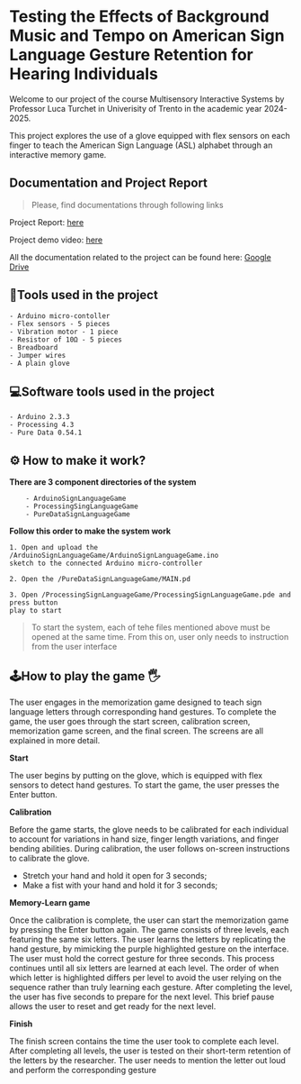 # Testing the Effects of Background Music and Tempo on American Sign Language Gesture Retention for Hearing Individuals

Welcome to our project of the course Multisensory Interactive Systems by Professor Luca Turchet in Univerisity of Trento in the academic year 2024-2025.

This project explores the use of a glove equipped with flex sensors on each finger to teach the American Sign Language (ASL) alphabet through an interactive memory game.


## Documentation and Project Report

> Please, find documentations through following links 

Project Report: [here](https://drive.google.com/file/d/1FhDKdjihH3C6WtuiAkJMdMqAWktrXtSK/view?usp=sharing)

Project demo video: [here](https://drive.google.com/drive/folders/1hFU4EqIl6tcsIl3rfCUv7YJyBS03Tobo?usp=sharing)

All the documentation related to the project can be found here: [Google Drive](https://drive.google.com/drive/folders/1SSq1FzPsZK90wIQJlsbJ2PDyiV-El-Cn?usp=sharing)
    
## 🔧Tools used in the project
    - Arduino micro-contoller
    - Flex sensors - 5 pieces
    - Vibration motor - 1 piece
    - Resistor of 10Ω - 5 pieces
    - Breadboard
    - Jumper wires
    - A plain glove

## 💻Software tools used in the project
    - Arduino 2.3.3 
    - Processing 4.3
    - Pure Data 0.54.1

## ⚙️ How to make it work?

**There are 3 component directories of the system**
```
    - ArduinoSignLanguageGame
    - ProcessingSingLanguageGame
    - PureDataSignLanguageGame
```

**Follow this order to make the system work**

    1. Open and upload the /ArduinoSignLanguageGame/ArduinoSignLanguageGame.ino 
    sketch to the connected Arduino micro-controller

    2. Open the /PureDataSignLanguageGame/MAIN.pd

    3. Open /ProcessingSignLanguageGame/ProcessingSignLanguageGame.pde and press button 
    play to start

> To start the system, each of tehe files mentioned above must be opened at the same time.
> From this on, user only needs to instruction from the user interface


## 🕹️How to play the game 🖐️
The user engages in the memorization game designed to teach sign language letters through corresponding hand gestures. To complete the game, the user goes through the start screen, calibration screen, memorization game screen, and the final screen. The screens are all explained in more detail. 

**Start**

The user begins by putting on the glove, which is equipped with flex sensors to detect hand gestures. To start the game, the user presses the  Enter button.

**Calibration**

Before the game starts, the glove needs to be calibrated for each individual to account for variations in hand size, finger length variations, and finger bending abilities. During calibration, the user follows on-screen instructions to calibrate the glove. 

- Stretch your hand and hold it open for 3 seconds; 
- Make a fist with your hand and hold it for 3 seconds;

**Memory-Learn game**

Once the calibration is complete, the user can start the memorization game by pressing the Enter button again. The game consists of three levels, each featuring the same six letters. The user learns the letters by replicating the hand gesture, by mimicking the purple highlighted gesture on the interface. The user must hold the correct gesture for three seconds. This process continues until all six letters are learned at each level. The order of when which letter is highlighted differs per level to avoid the user relying on the sequence rather than truly learning each gesture. After completing the level, the user has five seconds to prepare for the next level. This brief pause allows the user to reset and get ready for the next level.

**Finish**

The finish screen contains the time the user took to complete each level. After completing all levels, the user is tested on their short-term retention of the letters by the researcher. The user needs to mention the letter out loud and perform the corresponding gesture
